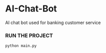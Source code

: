 # AI-Chat-Bot

AI chat bot used for banking customer service

### RUN THE PROJECT

```
python main.py
```
